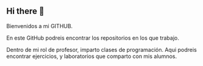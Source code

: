 ## Hi there 👋

Bienvenidos a mi GITHUB.

En este GitHub podreis encontrar los repositorios en los que trabajo.

Dentro de mi rol de profesor, imparto clases de programación.   Aqui podreis encontrar ejercicios, y laboratorios que comparto con mis alumnos.


<!--
**agorosti/agorosti** is a ✨ _special_ ✨ repository because its `README.md` (this file) appears on your GitHub profile.

Here are some ideas to get you started:

- 🔭 I’m currently working on ...
- 🌱 I’m currently learning ...
- 👯 I’m looking to collaborate on ...
- 🤔 I’m looking for help with ...
- 💬 Ask me about ...
- 📫 How to reach me: ...
- 😄 Pronouns: ...
- ⚡ Fun fact: ...
-->
